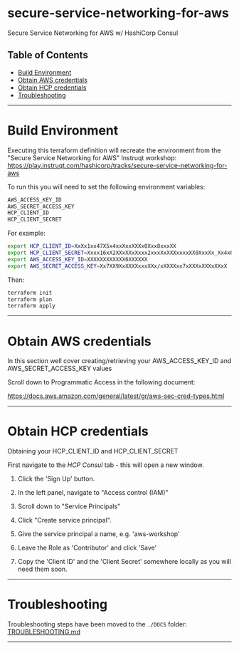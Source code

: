 # secure-service-networking-for-aws
Secure Service Networking for AWS w/ HashiCorp Consul

## Table of Contents

- [Build Environment](#Build%20Environment) 
- [Obtain AWS credentials](#Obtain%20AWS%20credentials) 
- [Obtain HCP credentials](#Obtain%20HCP%20credentials) 
- [Troubleshooting](#Troubleshooting)

---
# Build Environment

Executing this terraform definition will recreate the environment from the "Secure Service Networking for AWS" Instruqt workshop:
https://play.instruqt.com/hashicorp/tracks/secure-service-networking-for-aws


To run this you will need to set the following environment variables:

```sh
AWS_ACCESS_KEY_ID
AWS_SECRET_ACCESS_KEY
HCP_CLIENT_ID
HCP_CLIENT_SECRET
```

For example:
```sh
export HCP_CLIENT_ID=XxXx1xx47X5x4xxXxxXXXx0Xxx8xxxXX
export HCP_CLIENT_SECRET=Xxxx16xX2XXxXXxXxxx2xxxXxXXXxxxxXX0XxxXx_Xx4x09XxxXxxxxxxxxxxx9X
export AWS_ACCESS_KEY_ID=XXXXXXXXXXXX6XXXXXX
export AWS_SECRET_ACCESS_KEY=Xx7XX9XxXXXXxxxXXx/xXXXXxx7xXXXxXXXxXXxX
```

Then:
```sh
terraform init
terraform plan
terraform apply
```

---
# Obtain AWS credentials

In this section well cover creating/retrieving your AWS_ACCESS_KEY_ID and AWS_SECRET_ACCESS_KEY values

Scroll down to Programmatic Access in the following document:

https://docs.aws.amazon.com/general/latest/gr/aws-sec-cred-types.html

---
# Obtain HCP credentials

Obtaining your HCP_CLIENT_ID and  HCP_CLIENT_SECRET

First navigate to the *HCP Consul* tab - this will open a new window.

1. Click the 'Sign Up' button.

2. In the left panel, navigate to "Access control (IAM)"

3. Scroll down to "Service Principals"

4. Click "Create service principal".

5. Give the service principal a name, e.g. 'aws-workshop'

6. Leave the Role as 'Contributor' and click 'Save'

7. Copy the 'Client ID' and the 'Client Secret' somewhere locally as you will need them soon.

---
# Troubleshooting

Troubleshooting steps have been moved to the `./DOCS` folder:
[TROUBLESHOOTING.md](./DOCS/TROUBLESHOOTING.md)

---